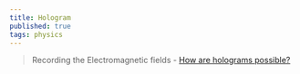 ```yaml
---
title: Hologram
published: true
tags: physics
---
```

> Recording the Electromagnetic fields - [How are holograms possible?](https://www.youtube.com/watch?v=EmKQsSDlaa4)
